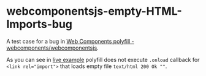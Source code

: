 # webcomponentsjs-empty-HTML-Imports-bug

A test case for a bug in [Web Components polyfill - webcomponents/webcomponentsjs](https://github.com/webcomponents/webcomponentsjs).

As you can see in [live example](http://tomalec.github.io/webcomponentsjs-empty-HTML-Imports-bug/) polyfill does not execute `.onload` callback for `<link rel="import">` that loads empty file `text/html 200 Ok ""`.
